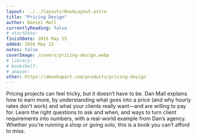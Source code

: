 ```yaml
---
layout: ../../layouts/BookLayout.astro
title: "Pricing Design"
author: Daniel Mall
currentlyReading: false
# startDate:
finishDate: 2016 May 15
added: 2016 May 15
notes: false
coverImage: /covers/pricing-design.webp
# library:
# bookshelf:
# amazon:
other: https://abookapart.com/products/pricing-design
---
```


Pricing projects can feel tricky, but it doesn’t have to be. Dan Mall explains how to earn more, by understanding what goes into a price (and why hourly rates don’t work) and what your clients really want—and are willing to pay for. Learn the right questions to ask and when, and ways to turn client requirements into numbers, with a real-world example from Dan’s agency. Whether you’re running a shop or going solo, this is a book you can’t afford to miss.  
